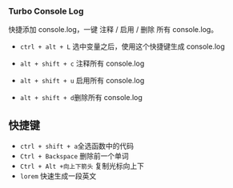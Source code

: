 ### Turbo Console Log

快捷添加 console.log，一键 注释 / 启用 / 删除 所有 console.log。

- `ctrl + alt + L` 选中变量之后，使用这个快捷键生成 console.log

- `alt + shift + c` 注释所有 console.log

- `alt + shift + u` 启用所有 console.log

- `alt + shift + d`删除所有 console.log

## 快捷键

- `ctrl + shift + a`全选函数中的代码
- `Ctrl + Backspace` 删除前一个单词
- `Ctrl + Alt +向上下箭头` 复制光标向上下
- `lorem` 快速生成一段英文
